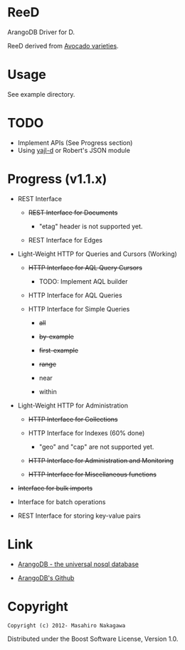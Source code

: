 ReeD
================

ArangoDB Driver for D.

ReeD derived from [Avocado varieties](http://ucavo.ucr.edu/avocadovarieties/VarietyList/Reed.html).

# Usage

See example directory.

# TODO

* Implement APIs (See Progress section)
* Using [yajl-d](https://github.com/repeatedly/yajl-d) or Robert's JSON module

# Progress (v1.1.x)

* REST Interface

    * <del>REST Interface for Documents</del>

        * "etag" header is not supported yet.

    * REST Interface for Edges

* Light-Weight HTTP for Queries and Cursors (Working)

    * <del>HTTP Interface for AQL Query Cursors</del>

        * TODO: Implement AQL builder

    * HTTP Interface for AQL Queries

    * HTTP Interface for Simple Queries

        * <del>all</del>

        * <del>by-example</del>

        * <del>first-example</del>

        * <del>range</del>

        * near

        * within

* Light-Weight HTTP for Administration

    * <del>HTTP Interface for Collections</del>

    * HTTP Interface for Indexes (60% done)

        * "geo" and "cap" are not supported yet.

    * <del>HTTP Interface for Administration and Monitoring</del>

    * <del>HTTP Interface for Miscellaneous functions</del>

* <del>Interface for bulk imports</del>

* Interface for batch operations

* REST Interface for storing key-value pairs

# Link

* [ArangoDB - the universal nosql database](http://www.arangodb.org/)

* [ArangoDB's Github](https://github.com/triAGENS/ArangoDB)

# Copyright

    Copyright (c) 2012- Masahiro Nakagawa

Distributed under the Boost Software License, Version 1.0.
